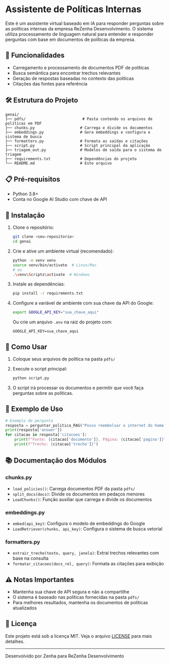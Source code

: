 # Assistente de Políticas Internas

Este é um assistente virtual baseado em IA para responder perguntas sobre as políticas internas da empresa ReZenha Desenvolvimento. O sistema utiliza processamento de linguagem natural para entender e responder perguntas com base em documentos de políticas da empresa.

## 🚀 Funcionalidades

- Carregamento e processamento de documentos PDF de políticas
- Busca semântica para encontrar trechos relevantes
- Geração de respostas baseadas no contexto das políticas
- Citações das fontes para referência

## 🛠️ Estrutura do Projeto

```
genai/
├── pdfs/                         # Pasta contendo os arquivos de políticas em PDF
├── chunks.py                    # Carrega e divide os documentos
├── embeddings.py                # Gera embeddings e configura o sistema de busca
├── formatters.py                # Formata as saídas e citações
├── script.py                    # Script principal da aplicação
├── triagem_out.py               # Modelos de saída para o sistema de triagem
├── requirements.txt             # Dependências do projeto
└── README.md                    # Este arquivo
```

## 📋 Pré-requisitos

- Python 3.8+
- Conta no Google AI Studio com chave de API

## 🔧 Instalação

1. Clone o repositório:
   ```bash
   git clone <seu-repositorio>
   cd genai
   ```

2. Crie e ative um ambiente virtual (recomendado):
   ```bash
   python -m venv venv
   source venv/bin/activate  # Linux/Mac
   # ou
   .\venv\Scripts\activate  # Windows
   ```

3. Instale as dependências:
   ```bash
   pip install -r requirements.txt
   ```

4. Configure a variável de ambiente com sua chave da API do Google:
   ```bash
   export GOOGLE_API_KEY="sua_chave_aqui"
   ```
   Ou crie um arquivo `.env` na raiz do projeto com:
   ```
   GOOGLE_API_KEY=sua_chave_aqui
   ```

## 🚀 Como Usar

1. Coloque seus arquivos de política na pasta `pdfs/`

2. Execute o script principal:
   ```bash
   python script.py
   ```

3. O script irá processar os documentos e permitir que você faça perguntas sobre as políticas.

## 📝 Exemplo de Uso

```python
# Exemplo de pergunta
resposta = perguntar_politica_RAG("Posso reembolsar a internet do home office?")
print(resposta['answer'])
for citacao in resposta['citacoes']:
    print(f"Fonte: {citacao['documento']}, Página: {citacao['pagina']}")
    print(f"Trecho: {citacao['trecho']}")
```

## 📚 Documentação dos Módulos

### chunks.py
- `load_policies()`: Carrega documentos PDF da pasta `pdfs/`
- `split_docs(docs)`: Divide os documentos em pedaços menores
- `LoadChunks()`: Função auxiliar que carrega e divide os documentos

### embeddings.py
- `embed(api_key)`: Configura o modelo de embeddings do Google
- `LoadRetriever(chunks, api_key)`: Configura o sistema de busca vetorial

### formatters.py
- `extrair_trecho(texto, query, janela)`: Extrai trechos relevantes com base na consulta
- `formatar_citacoes(docs_rel, query)`: Formata as citações para exibição

## ⚠️ Notas Importantes

- Mantenha sua chave de API segura e não a compartilhe
- O sistema é baseado nas políticas fornecidas na pasta `pdfs/`
- Para melhores resultados, mantenha os documentos de políticas atualizados

## 📄 Licença

Este projeto está sob a licença MIT. Veja o arquivo [LICENSE](LICENSE) para mais detalhes.

---
Desenvolvido por Zenha para ReZenha Desenvolvimento
